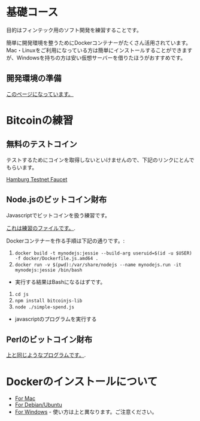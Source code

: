 # 基礎コース

目的はフィンテック用のソフト開発を練習することです。


簡単に開発環境を整うためにDockerコンテナーがたくさん活用されています。Mac・Linuxをご利用になっている方は簡単にインストールすることができますが、Windowsを持ちの方は安い仮想サーバーを借りたほうがおすすめです。

## 開発環境の準備

[このページになっています。](CheatSheet.ja.md)

# Bitcoinの練習

## 無料のテストコイン

テストするためにコインを取得しないといけませんので、下記のリンクにとんでもらいます。

[Hamburg Testnet Faucet](https://testnet.manu.backend.hamburg/faucet)

## Node.jsのビットコイン財布


Javascriptでビットコインを扱う練習です。


[これは練習のファイルです。](js/simple-spend.js).


Dockerコンテナーを作る手順は下記の通りです。:
1.  `docker build -t mynodejs:jessie --build-arg useruid=$(id -u $USER) -f docker/Dockerfile.js.amd64 .`
1.  `docker run -v $(pwd):/var/share/nodejs --name mynodejs.run -it mynodejs:jessie /bin/bash`
  * 実行する結果はBashになるはずです。
1. `cd js`
1. `npm install bitcoinjs-lib`
1. `node ./simple-spend.js`
  * javascriptのプログラムを実行する

## Perlのビットコイン財布

[上と同じようなプログラムです。](pl/simple-wallet.pl).



# Dockerのインストールについて

*  [For Mac](https://docs.docker.com/docker-for-mac/install/)
*  [For Debian/Ubuntu](https://docs.docker.com/install/linux/docker-ce/debian/)
*  [For Windows](https://docs.docker.com/docker-for-windows/install/) - 使い方は上と異なります。ご注意ください。
